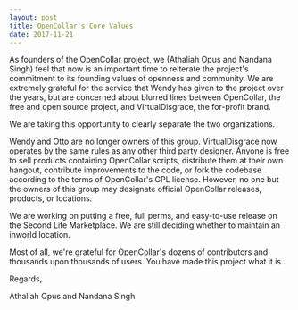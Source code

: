 ```yaml
---
layout: post
title: OpenCollar's Core Values
date: 2017-11-21
---
```


As founders of the OpenCollar project, we (Athaliah Opus and Nandana Singh) feel that now is an important time to reiterate the project's commitment to its founding values of openness and community.  We are extremely grateful for the service that Wendy has given to the project over the years, but are concerned about blurred lines between OpenCollar, the free and open source project, and VirtualDisgrace, the for-profit brand.


We are taking this opportunity to clearly separate the two organizations.  

Wendy and Otto are no longer owners of this group.  VirtualDisgrace now operates by the same rules as any other third party designer.  Anyone is free to sell products containing OpenCollar scripts, distribute them at their own hangout, contribute improvements to the code, or fork the codebase according to the terms of OpenCollar's GPL license.  However, no one but the owners of this group may designate official OpenCollar releases, products, or locations.


We are working on putting a free, full perms, and easy-to-use release on the Second Life Marketplace.  We are still deciding whether to maintain an inworld location.


Most of all, we're grateful for OpenCollar's dozens of contributors and thousands upon thousands of users.  You have made this project what it is.

  

Regards,

Athaliah Opus and Nandana Singh

